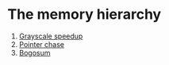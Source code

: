 # The memory hierarchy

1. [Grayscale speedup](./grayscale)
2. [Pointer chase](./pointer-chase)
3. [Bogosum](./bogosum)
